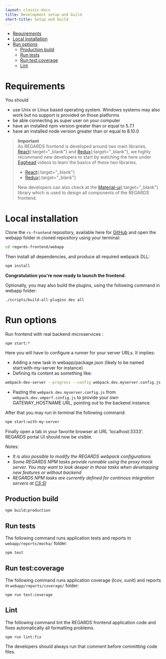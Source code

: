 ```yaml
---
layout: classic-docs
title: Development setup and build
short-title: Setup and build
---
```


<!-- START doctoc generated TOC please keep comment here to allow auto update -->
<!-- DON'T EDIT THIS SECTION, INSTEAD RE-RUN doctoc TO UPDATE -->


- [Requirements](#requirements)
- [Local installation](#local-installation)
- [Run options](#run-options)
  - [Production build](#production-build)
  - [Run tests](#run-tests)
  - [Run test:coverage](#run-testcoverage)
  - [Lint](#lint)

<!-- END doctoc generated TOC please keep comment here to allow auto update -->

# Requirements

You should
* use Unix or Linux based operating system. Windows systems may also work but no support is provided on those platforms
* be able connecting as super user on your computer
* have an installed npm version  greater than or equal to 5.7.1
* have an installed node version greater than or equal to 8.10.0

> **Important**  
> As REGARDS frontend is developed around two main libraries, [React](https://facebook.github.io/react/){:target="_blank"} and [Redux](http://redux.js.org){:target="_blank"}, we highly recommand new developers to start by watching the here under [Egghead](https://egghead.io) videos to learn the basics of these two libraries.
>   - [React](https://egghead.io/courses/react-native-fundamentals){:target="_blank"}
>   - [Redux](https://egghead.io/courses/getting-started-with-redux){:target="_blank"}  
>  
>New developers can also check at the [Material-ui](http://www.material-ui.com/#/components/app-bar){:target="_blank"} library which is used to design all components of the REGARDS frontend.

# Local installation

Clone the `rs-frontend` repository, available here for [GitHub](https://github.com/RegardsOss/regards-frontend) and open the webapp folder in cloned repository using your terminal:

```sh
cd regards-frontend/webapp
```
Then install all dependencies, and produce all required webpack DLL:

```sh
npm install
```

**Congratulation you're now ready to launch the frontend.**

Optionally, you may also build the plugins, using the following command in webapp folder:
```sh
./scripts/build-all-plugins dev all
```

# Run options

Run frontend with real backend microservices :
```
npm start:*
```
Here you will have to configure a runner for your server URLs. It implies:
* Adding a new task in webapp/package.json (likely to be named start:with-my-server for instance)
* Defining its content as something like:
```sh
webpack-dev-server --progress --config webpack.dev.myserver.config.js
```
* Pasting the `webpack.dev.myserver.config.js` from `webpack.dev.vmperf.config.js` to provide your own GATEWAY_HOSTNAME URL, pointing out to the backend instance.

After that you may run in terminal the following command:
```sh
npm start:with-my-server
```
Finally open a tab in your favorite browser at URL 'localhost:3333'. REGARDS portal UI should now be visible.

Notes:
* _It is also possible to modify the REGARDS webpack configurations_
* _Some REGARDS NPM tasks provide runnable using the proxy mock server. You may want to look deeper in those tasks when developping new features or without backend_
* _REGARDS NPM tasks are currently defined for continous integration servers at [CS SI](https://www.c-s.fr/)_

## Production build

```
npm build:production
```

## Run tests

The following command runs application tests and reports in `webapp/reports/mocha/` folder:

```
npm test
```

## Run test:coverage

The following command runs application coverage (lcov, xunit) and reports in `webapp/reports/coverage/` folder:

```
npm run test:coverage
```

## Lint

The following command lint the REGARDS frontend application code and fixes automatically all formatting problems.

```
npm run lint:fix
```

The developers should always run that comment before committing code files.
